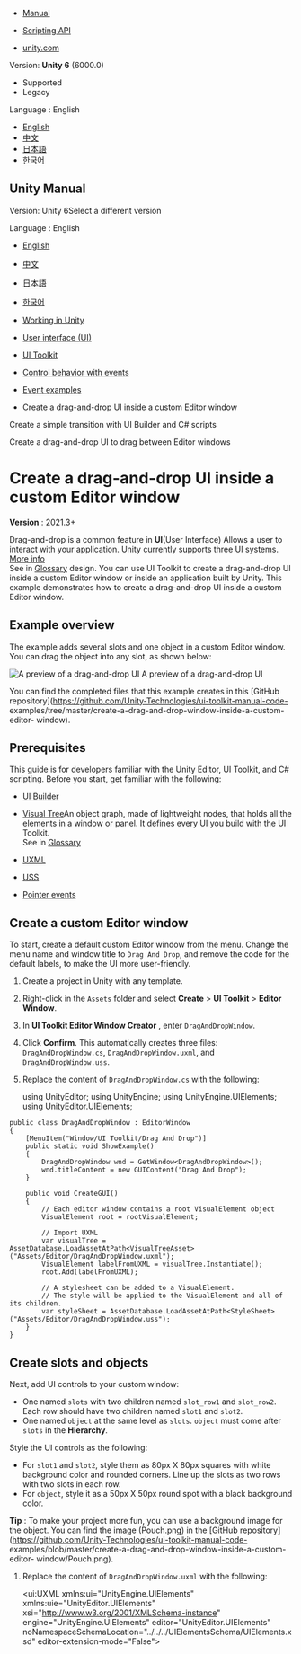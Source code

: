 [](https://docs.unity3d.com)

  * [Manual](../Manual/index.html)
  * [Scripting API](../ScriptReference/index.html)

  * [unity.com](https://unity.com/)

Version: **Unity 6** (6000.0)

  * Supported
  * Legacy

Language : English

  * [English](/Manual/UIE-create-drag-and-drop-ui.html)
  * [中文](/cn/current/Manual/UIE-create-drag-and-drop-ui.html)
  * [日本語](/ja/current/Manual/UIE-create-drag-and-drop-ui.html)
  * [한국어](/kr/current/Manual/UIE-create-drag-and-drop-ui.html)

[](https://docs.unity3d.com)

## Unity Manual

Version: Unity 6Select a different version

Language : English

  * [English](/Manual/UIE-create-drag-and-drop-ui.html)
  * [中文](/cn/current/Manual/UIE-create-drag-and-drop-ui.html)
  * [日本語](/ja/current/Manual/UIE-create-drag-and-drop-ui.html)
  * [한국어](/kr/current/Manual/UIE-create-drag-and-drop-ui.html)

  * [Working in Unity](working-in-unity.html)
  * [User interface (UI)](UIToolkits.html)
  * [UI Toolkit](UIElements.html)
  * [Control behavior with events](UIE-Events.html)
  * [Event examples](UIE-event-examples.html)
  * Create a drag-and-drop UI inside a custom Editor window

[](UIE-transition-example.html)

Create a simple transition with UI Builder and C# scripts

[](UIE-drag-across-windows.html)

Create a drag-and-drop UI to drag between Editor windows

# Create a drag-and-drop UI inside a custom Editor window

**Version** : 2021.3+

Drag-and-drop is a common feature in **UI**(User Interface) Allows a user to
interact with your application. Unity currently supports three UI systems.
[More info](UI-system-compare.html)  
See in [Glossary](Glossary.html#UI) design. You can use UI Toolkit to create a
drag-and-drop UI inside a custom Editor window or inside an application built
by Unity. This example demonstrates how to create a drag-and-drop UI inside a
custom Editor window.

## Example overview

The example adds several slots and one object in a custom Editor window. You
can drag the object into any slot, as shown below:

![A preview of a drag-and-drop UI](../uploads/Main/UIBuilder/drag-drop.gif) A
preview of a drag-and-drop UI

You can find the completed files that this example creates in this [GitHub
repository](https://github.com/Unity-Technologies/ui-toolkit-manual-code-
examples/tree/master/create-a-drag-and-drop-window-inside-a-custom-editor-
window).

## Prerequisites

This guide is for developers familiar with the Unity Editor, UI Toolkit, and
C# scripting. Before you start, get familiar with the following:

  * [UI Builder](UIBuilder.html)
  * [Visual Tree](UIE-VisualTree.html)An object graph, made of lightweight nodes, that holds all the elements in a window or panel. It defines every UI you build with the UI Toolkit.  
See in [Glossary](Glossary.html#Visualtree)

  * [UXML](UIE-UXML.html)
  * [USS](UIE-USS.html)
  * [Pointer events](UIE-Pointer-Events.html)

## Create a custom Editor window

To start, create a default custom Editor window from the menu. Change the menu
name and window title to `Drag And Drop`, and remove the code for the default
labels, to make the UI more user-friendly.

  1. Create a project in Unity with any template.

  2. Right-click in the `Assets` folder and select **Create** > **UI Toolkit** > **Editor Window**.

  3. In **UI Toolkit Editor Window Creator** , enter `DragAndDropWindow`.

  4. Click **Confirm**. This automatically creates three files: `DragAndDropWindow.cs`, `DragAndDropWindow.uxml`, and `DragAndDropWindow.uss`.

  5. Replace the content of `DragAndDropWindow.cs` with the following:
    
        using UnityEditor;
    using UnityEngine;
    using UnityEngine.UIElements;
    using UnityEditor.UIElements;
    
    public class DragAndDropWindow : EditorWindow
    {
        [MenuItem("Window/UI Toolkit/Drag And Drop")]
        public static void ShowExample()
        {
            DragAndDropWindow wnd = GetWindow<DragAndDropWindow>();
            wnd.titleContent = new GUIContent("Drag And Drop");
        }
    
        public void CreateGUI()
        {
            // Each editor window contains a root VisualElement object
            VisualElement root = rootVisualElement;
    
            // Import UXML
            var visualTree = AssetDatabase.LoadAssetAtPath<VisualTreeAsset>("Assets/Editor/DragAndDropWindow.uxml");
            VisualElement labelFromUXML = visualTree.Instantiate();
            root.Add(labelFromUXML);
    
            // A stylesheet can be added to a VisualElement.
            // The style will be applied to the VisualElement and all of its children.
            var styleSheet = AssetDatabase.LoadAssetAtPath<StyleSheet>("Assets/Editor/DragAndDropWindow.uss");
        }
    }
    

## Create slots and objects

Next, add UI controls to your custom window:

  * One named `slots` with two children named `slot_row1` and `slot_row2`. Each row should have two children named `slot1` and `slot2`.
  * One named `object` at the same level as `slots`. `object` must come after `slots` in the **Hierarchy**.

Style the UI controls as the following:

  * For `slot1` and `slot2`, style them as 80px X 80px squares with white background color and rounded corners. Line up the slots as two rows with two slots in each row.
  * For `object`, style it as a 50px X 50px round spot with a black background color.

**Tip** : To make your project more fun, you can use a background image for
the object. You can find the image (Pouch.png) in the [GitHub
repository](https://github.com/Unity-Technologies/ui-toolkit-manual-code-
examples/blob/master/create-a-drag-and-drop-window-inside-a-custom-editor-
window/Pouch.png).

  1. Replace the content of `DragAndDropWindow.uxml` with the following:
    
        <ui:UXML xmlns:ui="UnityEngine.UIElements" xmlns:uie="UnityEditor.UIElements" xsi="http://www.w3.org/2001/XMLSchema-instance" engine="UnityEngine.UIElements" editor="UnityEditor.UIElements" noNamespaceSchemaLocation="../../../UIElementsSchema/UIElements.xsd" editor-extension-mode="False">
        <Style src="DragAndDropWindow.uss" />
        <ui:VisualElement name="slots">
            <ui:VisualElement name="slot_row1" class="slot_row">
                <ui:VisualElement name="slot1" class="slot" />
                <ui:VisualElement name="slot2" class="slot" />
            </ui:VisualElement>
            <ui:VisualElement name="slot_row2" class="slot_row">
                <ui:VisualElement name="slot1" class="slot" />
                <ui:VisualElement name="slot2" class="slot" />
            </ui:VisualElement>
        </ui:VisualElement>
        <ui:VisualElement name="object" class="object" />
    </ui:UXML>
    

  2. Replace the content of `DragAndDropWindow.uss` with the following:
    
        .slot {
    width: 80px;
    height: 80px;
    margin: 5px;
    background-color: rgb(255, 255, 255);
    border-top-radius: 10px;
    border-top-left-radius: 10px;
    border-bottom-left-radius: 10px;
    border-top-right-radius: 10px;
    border-bottom-right-radius: 10px;
    }
    
    .slot_row {
        flex-direction: row;
    }
    
    .object {
        width: 50px;
        height: 50px;
        position: absolute;
        left: 20px;
        top: 20px;
        border-radius: 30px;
        background-color: rgb(0, 0, 0);
    }
    

## Define the drag-and-drop logic

To define the drag-and-drop behavior, extend the
[`PointerManipulator`](../ScriptReference/UIElements.PointerManipulator.html)
class and define the logic. Write a constructor to set
[`target`](../ScriptReference/UIElements.Manipulator-target.html) and store a
reference to the root of the visual tree. Write four methods that act as
callbacks for
[`PointerDownEvent`](../ScriptReference/UIElements.PointerDownEvent.html)s,
[`PointerMoveEvent`](../ScriptReference/UIElements.PointerMoveEvent.html)s,
[`PointerUpEvent`](../ScriptReference/UIElements.PointerUpEvent.html)s, and
[`PointerCaptureOutEvent`](../ScriptReference/UIElements.PointerCaptureOutEvent.html)s.
Implement
[`RegisterCallbacksOnTarget()`](../ScriptReference/UIElements.Manipulator.RegisterCallbacksOnTarget.html)
and
[`UnregisterCallbacksOnTarget()`](../ScriptReference/UIElements.Manipulator.UnregisterCallbacksFromTarget.html)
to register and un-register these four callbacks from `target`.

  1. In the `Editor` folder, create another C# file named `DragAndDropManipulator.cs`.

  2. Replace the content of `DragAndDropManipulator.cs` with the following:
    
        using System.Collections;
    using System.Collections.Generic;
    using UnityEngine;
    using UnityEngine.UIElements;
    
    public class DragAndDropManipulator : PointerManipulator
    {
        // Write a constructor to set target and store a reference to the
        // root of the visual tree.
        public DragAndDropManipulator(VisualElement target)
        {
            this.target = target;
            root = target.parent;
        }
    
        protected override void RegisterCallbacksOnTarget()
        {
            // Register the four callbacks on target.
            target.RegisterCallback<PointerDownEvent>(PointerDownHandler);
            target.RegisterCallback<PointerMoveEvent>(PointerMoveHandler);
            target.RegisterCallback<PointerUpEvent>(PointerUpHandler);
            target.RegisterCallback<PointerCaptureOutEvent>(PointerCaptureOutHandler);
        }
    
        protected override void UnregisterCallbacksFromTarget()
        {
            // Un-register the four callbacks from target.
            target.UnregisterCallback<PointerDownEvent>(PointerDownHandler);
            target.UnregisterCallback<PointerMoveEvent>(PointerMoveHandler);
            target.UnregisterCallback<PointerUpEvent>(PointerUpHandler);
            target.UnregisterCallback<PointerCaptureOutEvent>(PointerCaptureOutHandler);
        }
    
        private Vector2 targetStartPosition { get; set; }
    
        private Vector3 pointerStartPosition { get; set; }
    
        private bool enabled { get; set; }
    
        private VisualElement root { get; }
    
        // This method stores the starting position of target and the pointer,
        // makes target capture the pointer, and denotes that a drag is now in progress.
        private void PointerDownHandler(PointerDownEvent evt)
        {
            targetStartPosition = target.transform.position;
            pointerStartPosition = evt.position;
            target.CapturePointer(evt.pointerId);
            enabled = true;
        }
    
        // This method checks whether a drag is in progress and whether target has captured the pointer.
        // If both are true, calculates a new position for target within the bounds of the window.
        private void PointerMoveHandler(PointerMoveEvent evt)
        {
            if (enabled && target.HasPointerCapture(evt.pointerId))
            {
                Vector3 pointerDelta = evt.position - pointerStartPosition;
    
                target.transform.position = new Vector2(
                    Mathf.Clamp(targetStartPosition.x + pointerDelta.x, 0, target.panel.visualTree.worldBound.width),
                    Mathf.Clamp(targetStartPosition.y + pointerDelta.y, 0, target.panel.visualTree.worldBound.height));
            }
        }
    
        // This method checks whether a drag is in progress and whether target has captured the pointer.
        // If both are true, makes target release the pointer.
        private void PointerUpHandler(PointerUpEvent evt)
        {
            if (enabled && target.HasPointerCapture(evt.pointerId))
            {
                target.ReleasePointer(evt.pointerId);
            }
        }
    
        // This method checks whether a drag is in progress. If true, queries the root
        // of the visual tree to find all slots, decides which slot is the closest one
        // that overlaps target, and sets the position of target so that it rests on top
        // of that slot. Sets the position of target back to its original position
        // if there is no overlapping slot.
        private void PointerCaptureOutHandler(PointerCaptureOutEvent evt)
        {
            if (enabled)
            {
                VisualElement slotsContainer = root.Q<VisualElement>("slots");
                UQueryBuilder<VisualElement> allSlots =
                    slotsContainer.Query<VisualElement>(className: "slot");
                UQueryBuilder<VisualElement> overlappingSlots =
                    allSlots.Where(OverlapsTarget);
                VisualElement closestOverlappingSlot =
                    FindClosestSlot(overlappingSlots);
                Vector3 closestPos = Vector3.zero;
                if (closestOverlappingSlot != null)
                {
                    closestPos = RootSpaceOfSlot(closestOverlappingSlot);
                    closestPos = new Vector2(closestPos.x - 5, closestPos.y - 5);
                }
                target.transform.position =
                    closestOverlappingSlot != null ?
                    closestPos :
                    targetStartPosition;
    
                enabled = false;
            }
        }
    
        private bool OverlapsTarget(VisualElement slot)
        {
            return target.worldBound.Overlaps(slot.worldBound);
        }
    
        private VisualElement FindClosestSlot(UQueryBuilder<VisualElement> slots)
        {
            List<VisualElement> slotsList = slots.ToList();
            float bestDistanceSq = float.MaxValue;
            VisualElement closest = null;
            foreach (VisualElement slot in slotsList)
            {
                Vector3 displacement =
                    RootSpaceOfSlot(slot) - target.transform.position;
                float distanceSq = displacement.sqrMagnitude;
                if (distanceSq < bestDistanceSq)
                {
                    bestDistanceSq = distanceSq;
                    closest = slot;
                }
            }
            return closest;
        }
    
        private Vector3 RootSpaceOfSlot(VisualElement slot)
        {
            Vector2 slotWorldSpace = slot.parent.LocalToWorld(slot.layout.position);
            return root.WorldToLocal(slotWorldSpace);
        }
    }
    

## Instantiate the drag-and-drop behavior

To enable drag-and-drop in the custom window, instantiate it when the window
opens.

  1. In `DragAndDropWindow.cs`, add the following to the `CreateGUI()` method to instantiate the `DragAndDropManipulator` class:
    
        DragAndDropManipulator manipulator =
        new(rootVisualElement.Q<VisualElement>("object"));
    

  2. From the menu bar, select **Window** > **UI Toolkit** > **Drag And Drop**. In the opened custom Editor window, you can drag the object into any slot.

## Additional resources

  * [Create a drag-and-drop UI to drag between Editor windows](UIE-drag-across-windows.html)
  * [Manipulators ](UIE-manipulators.html)

[](UIE-transition-example.html)

Create a simple transition with UI Builder and C# scripts

[](UIE-drag-across-windows.html)

Create a drag-and-drop UI to drag between Editor windows

Copyright ©2005-2025 Unity Technologies. All rights reserved. Built from
6000.0.36f1 (02b661dc617c). Built on: 2025-01-14.

[Tutorials](https://learn.unity.com/)[Community
Answers](https://answers.unity3d.com)[Knowledge
Base](https://support.unity3d.com/hc/en-
us)[Forums](https://forum.unity3d.com)[Asset Store](https://unity3d.com/asset-
store)[Terms of
use](https://docs.unity3d.com/Manual/TermsOfUse.html)[Legal](https://unity.com/legal)[Privacy
Policy](https://unity.com/legal/privacy-
policy)[Cookies](https://unity.com/legal/cookie-policy)[Do Not Sell or Share
My Personal Information](https://unity.com/legal/do-not-sell-my-personal-
information)

[Your Privacy Choices (Cookie Settings)](javascript:void\(0\);)

